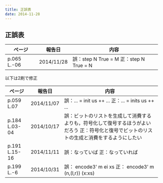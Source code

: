 ```yaml
---
title: 正誤表
date: 2014-11-28
---
```


## 正誤表
<table id="errata2" class="tablesorter">
 <thead>
  <tr>
   <th>ページ</th>
   <th>報告日</th>
   <th>内容</th>
  </tr>
 </thead>
 <tbody>
<!--
  <tr>
   <td></td>
   <td>2014/11/28</td>
   <td>
    誤：
    正：
   </td>
  </tr>
-->
  <tr>
   <td>p.065 L.-06</td>
   <td>2014/11/28</td>
   <td>
    誤：step N True = M
    正：step N True = N
   </td>
  </tr>
 </tbody>
</table>

以下は2刷で修正
<table id="errata1" class="tablesorter">
 <thead>
  <tr>
   <th>ページ</th>
   <th>報告日</th>
   <th>内容</th>
  </tr>
 </thead>
 <tbody>
  <tr>
   <td>p.059 L.07</td>
   <td>2014/11/07</td>
   <td>
    誤：... = init us ++ ...
    正：... = inits us ++ ...
   </td>
  </tr>
  <tr>
   <td>p.184 L.03-04</td>
   <td>2014/10/17</td>
   <td>
    誤：ビットのリストを生成して消費するよりも，符号化して復号するほうがよいだろう
    正：符号化と復号でビットのリストの生成と消費をするようにしたい
   </td>
  </tr>
  <tr>
   <td>p.191 L.15-16</td>
   <td>2014/11/11</td>
   <td>
    誤：なっていば
    正：なっていれば
   </td>
  </tr>
  <tr>
   <td>p.199 L.-6</td>
   <td>2014/10/31</td>
   <td>
    誤： encode3' m ei xs
    正： encode3' m (n,(l,r)) (x:xs)
   </td>
  </tr>
 </tbody>
</table>
